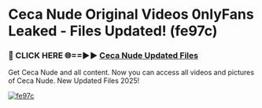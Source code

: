 # Ceca Nude Original Videos 0nlyFans Leaked - Files Updated! (fe97c)

<h3>🔴 CLICK HERE 🌐==►► <a href="https://tinyurl.com/y5r63du9" rel="nofollow">Ceca Nude Updated Files</a></h3>

Get Ceca Nude and all content. Now you can access all videos and pictures of Ceca Nude. New Updated Files 2025!

[![fe97c](https://i.imgur.com/UVo9nyh.gif)](https://tinyurl.com/y5r63du9)